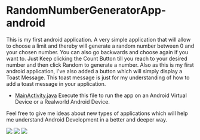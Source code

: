 # RandomNumberGeneratorApp-android

This is my first android application. A very simple application that will allow to choose a limit and thereby will generate a random number between 0 and your chosen number. You can also go backwards and choose again if you want to.
Just Keep clicking the Count Button till you reach to your desired number and then click Random to generate a number.
Also as this is my first android application, I've also added a button which will simply display a Toast Message. This toast message is just for my understanding of how to add a toast message in your application.

* [MainActivity.java](https://github.com/jayesh-srivastava/RandomNumberGeneratorApp-android/blob/master/app/src/main/java/com/example/myfirstappcodelabs/MainActivity.java)
Execute this file to run the app on an Android Virtual Device or a Realworld Android Device.

Feel free to give me ideas about new types of applications which will help me understand Android Development in a better and deeper way.



![](https://github.com/jayesh-srivastava/RandomNumberGeneratorApp-android/blob/master/images/Screenshot%20(435).png)
![](https://github.com/jayesh-srivastava/RandomNumberGeneratorApp-android/blob/master/images/Screenshot%20(436).png)
![](https://github.com/jayesh-srivastava/RandomNumberGeneratorApp-android/blob/master/images/Screenshot%20(437).png)





